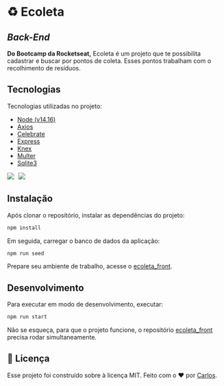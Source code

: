 # :recycle: Ecoleta

## _Back-End_
**Do Bootcamp da Rocketseat,**
Ecoleta é um projeto que te possibilita cadastrar e buscar por pontos de coleta. Esses pontos trabalham com o recolhimento de resíduos.


## Tecnologias

Tecnologias utilizadas no projeto:

- [Node (v14.16)]
- [Axios]
- [Celebrate]
- [Express]
- [Knex]
- [Multer]
- [Sqlite3]

<img src="https://img.shields.io/badge/Node.js-339933?style=for-the-badge&logo=nodedotjs&logoColor=white"/>⠀<img src="https://img.shields.io/badge/SQLite-07405E?style=for-the-badge&logo=sqlite&logoColor=white"/>

## Instalação

Após clonar o repositório, instalar as dependências do projeto:
```sh
npm install 
```
Em seguida, carregar o banco de dados da aplicação:
```sh
npm run seed 
```
Prepare seu ambiente de trabalho, acesse o [ecoleta_front].

## Desenvolvimento

Para executar em modo de desenvolvimento, executar: 

```sh
npm run start
```
Não se esqueça, para que o projeto funcione, o repositório [ecoleta_front] precisa rodar simultaneamente.

## 📝 Licença

Esse projeto foi construído sobre à licença MIT. Feito com o ❤️ por [Carlos]. 

   [Node (v14.16)]: <https://github.com/nodejs/node>
   [Axios]: <https://github.com/axios/axios>
   [Celebrate]: <https://github.com/PaulLeCam/react-leaflet>
   [Express]: <https://github.com/axios/axios>
   [Knex]: <https://github.com/knex/knex>
   [Multer]: <https://github.com/expressjs/multer>
   [Sqlite3]: <https://github.com/mapbox/node-sqlite3>
   [ecoleta_front]: <https://github.com/carlosribeirok/ecoleta_front>
   [Carlos]: <https://github.com/carlosribeirok>
   
